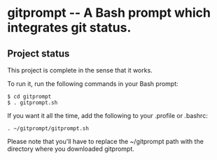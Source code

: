 # gitprompt -- A Bash prompt which integrates git status.

## Project status

This project is complete in the sense that it works.

To run it, run the following commands in your Bash prompt:

    $ cd gitprompt
    $ . gitprompt.sh

If you want it all the time, add the following to your .profile or .bashrc:

    . ~/gitprompt/gitprompt.sh

Please note that you'll have to replace the ~/gitprompt path with the
directory where you downloaded gitprompt.
